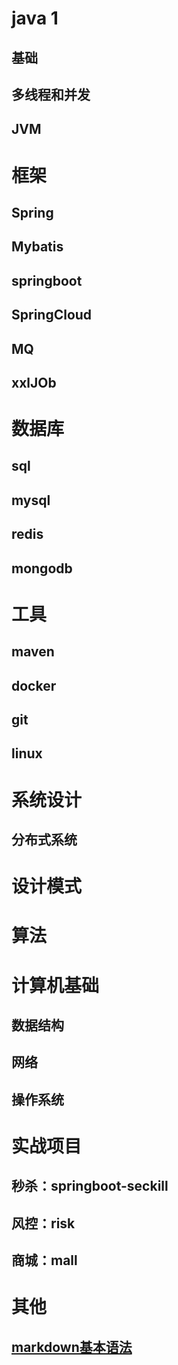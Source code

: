 # java 1
## 基础
## 多线程和并发
## JVM


# 框架
## Spring
## Mybatis
## springboot
## SpringCloud
## MQ
## xxlJOb

# 数据库
## sql
## mysql
## redis
## mongodb


# 工具
## maven
## docker
## git
## linux


# 系统设计
## 分布式系统



# 设计模式

# 算法

# 计算机基础
## 数据结构
## 网络
## 操作系统

# 实战项目
## 秒杀：springboot-seckill
## 风控：risk
## 商城：mall

# 其他
## [markdown基本语法](https://github.com/younghz/Markdown)


